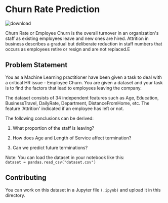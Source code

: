 # Churn Rate Prediction

![download](https://user-images.githubusercontent.com/58797479/95672517-0b3ae400-0bbf-11eb-9a09-70bdd1489510.png)


Churn Rate or Employee Churn is the overall turnover in an organization's staff as existing employees leave and new ones are hired. Attrition in business describes a gradual but deliberate reduction in staff numbers that occurs as employees retire or resign and are not replaced.E

## Problem Statement

You as a Machine Learning practitioner have been given a task to deal with a critical HR issue - Employee Churn. You are given a dataset and your task is to find the factors that lead to employees leaving the company.<br>

The dataset consists of 34 independent features such as Age, Education, BusinessTravel,	DailyRate,	Department,	DistanceFromHome, etc. The feature 'Attrition' indicated if an employee has left or not.

The following conclusions can be derived:<br>
 
1. What proportion of the staff is leaving?<br>

2. How does Age and Length of Service affect termination?<br>

3. Can we predict future terminations? <br>

<b></b>Note: You can load the dataset in your notebook like this:<br>
```dataset = pandas.read_csv("dataset.csv")```

## Contributing
You can work on this dataset in a Jupyter file ```(.ipynb)``` and upload it in this directory.

